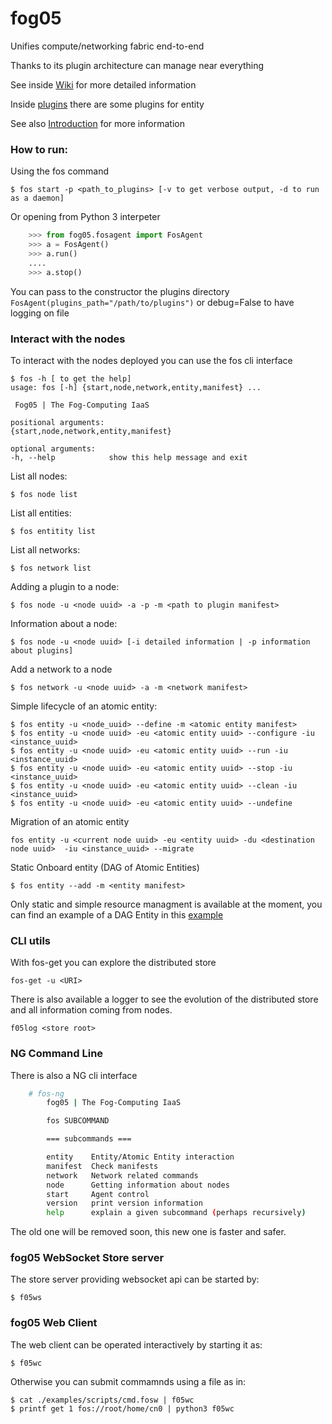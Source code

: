 # fog05


Unifies compute/networking fabric end-to-end

Thanks to its plugin architecture can manage near everything

See inside [Wiki](https://github.com/eclipse/fog05/wiki) for more detailed information

Inside [plugins](./plugins) there are some plugins for entity

See also [Introduction](https://github.com/eclipse/fog05/blob/master/Introduction.md) for more information

### How to run:


Using the fos command
    
    $ fos start -p <path_to_plugins> [-v to get verbose output, -d to run as a daemon]


Or opening from Python 3 interpeter

```python
    >>> from fog05.fosagent import FosAgent
    >>> a = FosAgent()
    >>> a.run()
    ....
    >>> a.stop()
```    


You can pass to the constructor the plugins directory `FosAgent(plugins_path="/path/to/plugins")`
or debug=False to have logging on file

    

### Interact with the nodes


To interact with the nodes deployed you can use the fos cli interface

    $ fos -h [ to get the help]
    usage: fos [-h] {start,node,network,entity,manifest} ...

     Fog05 | The Fog-Computing IaaS

    positional arguments:
    {start,node,network,entity,manifest}

    optional arguments:
    -h, --help            show this help message and exit
    
List all nodes:

    $ fos node list
    
List all entities:

    $ fos entitity list
    
List all networks:

    $ fos network list
    
Adding a plugin to a node:


    $ fos node -u <node uuid> -a -p -m <path to plugin manifest>

Information about a node:

    $ fos node -u <node uuid> [-i detailed information | -p information about plugins]

Add a network to a node

    $ fos network -u <node uuid> -a -m <network manifest>


Simple lifecycle of an atomic entity:

    $ fos entity -u <node_uuid> --define -m <atomic entity manifest>
    $ fos entity -u <node uuid> -eu <atomic entity uuid> --configure -iu <instance_uuid>
    $ fos entity -u <node uuid> -eu <atomic entity uuid> --run -iu <instance_uuid>
    $ fos entity -u <node uuid> -eu <atomic entity uuid> --stop -iu <instance_uuid>
    $ fos entity -u <node uuid> -eu <atomic entity uuid> --clean -iu <instance_uuid>
    $ fos entity -u <node uuid> -eu <atomic entity uuid> --undefine
    
Migration of an atomic entity

    fos entity -u <current node uuid> -eu <entity uuid> -du <destination node uuid>  -iu <instance_uuid> --migrate
    
Static Onboard entity (DAG of Atomic Entities)

    $ fos entity --add -m <entity manifest>

Only static and simple resource managment is available at the moment, you can find an example of a DAG Entity in this [example](./examples/manifest/example_entity.json)

### CLI utils

With fos-get you can explore the distributed store

    fos-get -u <URI>

There is also available a logger to see the evolution of the distributed store and all information coming from nodes.

    f05log <store root>
    
    
    
### NG Command Line

There is also a NG cli interface

```bash
    # fos-ng 
        fog05 | The Fog-Computing IaaS

        fos SUBCOMMAND

        === subcommands ===

        entity    Entity/Atomic Entity interaction
        manifest  Check manifests
        network   Network related commands
        node      Getting information about nodes
        start     Agent control
        version   print version information
        help      explain a given subcommand (perhaps recursively)

```

The old one will be removed soon, this new one is faster and safer.


### fog05 WebSocket Store server

The store server providing websocket api can be started by:

    $ f05ws    
    
    
### fog05 Web Client

The web client can be operated interactively by starting it as:

    $ f05wc

Otherwise you can submit commamnds using a file as in:

    $ cat ./examples/scripts/cmd.fosw | f05wc
    $ printf get 1 fos://root/home/cn0 | python3 f05wc
